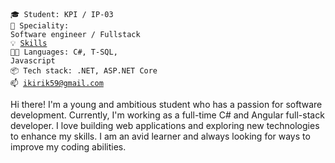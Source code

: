 <code>🎓 Student: KPI / IP-03</code><br>
<code>👷 Speciality: Software engineer / Fullstack</code><br>
<code>💡 [Skills](SKILLS.md)</code><br>
<code>🧑‍💻 Languages: C#, T-SQL, Javascript</code><br>
<code>📦 Tech stack: .NET, ASP.NET Core</code><br>
<code>📫 [ikirik59@gmail.com](mailto:ikirik59@gmail.com)</code><br>

Hi there! I'm a young and ambitious student who has a passion for software development. Currently, I'm working as a full-time C# and Angular full-stack developer. I love building web applications and exploring new technologies to enhance my skills. I am an avid learner and always looking for ways to improve my coding abilities.

